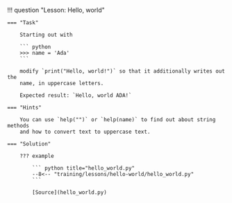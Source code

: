 !!! question "Lesson: Hello, world"

    === "Task"

        Starting out with

        ``` python
        >>> name = 'Ada'
        ```

        modify `print("Hello, world!")` so that it additionally writes out the
        name, in uppercase letters.

        Expected result: `Hello, world ADA!`

    === "Hints"

        You can use `help("")` or `help(name)` to find out about string methods
        and how to convert text to uppercase text.

    === "Solution"

        ??? example

            ``` python title="hello_world.py"
            --8<-- "training/lessons/hello-world/hello_world.py"
            ```

            [Source](hello_world.py)
